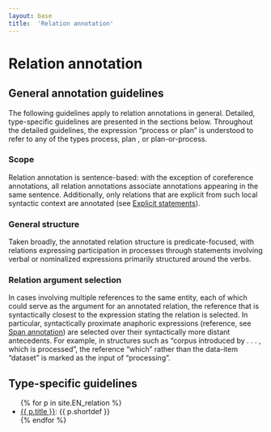 ```yaml
---
layout: base
title:  'Relation annotation'
---
```


# Relation annotation

## General annotation guidelines

The following guidelines apply to relation annotations in general. Detailed, type-specific guidelines are presented in the sections below. Throughout the detailed guidelines, the expression “process or plan” is understood to refer to any of the types <a class="span">process</a>, <a class="span">plan</a> , or <a class="span">plan-or-process</a>.

### Scope

Relation annotation is sentence-based: with the exception of <a class="relation" nolink>coreference</a> annotations, all relation annotations associate annotations appearing in the same sentence. Additionally, only relations that are explicit from such local syntactic context are annotated (see [Explicit statements](annotation-scope.html#explicit-statements)).

### General structure

Taken broadly, the annotated relation structure is predicate-focused, with relations expressing participation in processes through statements involving verbal or nominalized expressions primarily structured around the verbs.

### Relation argument selection

In cases involving multiple references to the same entity, each of which could serve as the argument for an annotated relation, the reference that is syntactically closest to the expression stating the relation is selected. In particular, syntactically proximate anaphoric expressions (<a class="span" nolink>reference</a>, see [Span annotation](span/reference.html)) are selected over their syntactically more distant antecedents.
For example, in structures such as “corpus introduced by . . . , which is processed”, the <a class="span" nolink>reference</a> “which” rather than the <a class="span" nolink>data-item</a> “dataset” is marked as the <a class="relation" nolink>input</a> of “processing”.

## Type-specific guidelines

<ul>
{% for p in site.EN_relation %}
  <li><a class="relation" href="..{{ p.url }}">{{ p.title }}</a>: {{ p.shortdef }}</li>
{% endfor %}
</ul>

